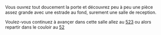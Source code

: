 Vous ouvrez tout doucement la porte et découvrez peu à peu une pièce assez grande avec une estrade au fond, surement une salle de reception. 

 Voulez-vous continuez à avançer dans cette salle allez au [523](523) ou alors repartir dans le couloir au [52](52)